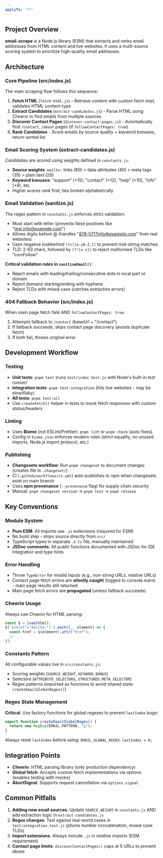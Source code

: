 ```yaml
---
applyTo: '**'
---
```


## Project Overview

**email-scrape** is a Node.js library (ESM) that extracts and ranks email addresses from HTML content and live websites. It uses a multi-source scoring system to prioritize high-quality email addresses.

## Architecture

### Core Pipeline (src/index.js)
The main scraping flow follows this sequence:
1. **Fetch HTML** (`fetch-html.js`) - Retrieve content with custom fetch impl, validates HTML content-type
2. **Extract Candidates** (`extract-candidates.js`) - Parse HTML using Cheerio to find emails from multiple sources
3. **Discover Contact Pages** (`discover-contact-pages.js`) - Automatically find `/contact`, `/about` pages (if `followContactPages: true`)
4. **Rank Candidates** - Score emails by source quality + keyword bonuses, return sorted list

### Email Scoring System (extract-candidates.js)
Candidates are scored using weights defined in `constants.js`:
- **Source weights**: `mailto:` links (60) > data attributes (40) > meta tags (35) > plain text (20)
- **Keyword bonuses**: "support" (+15), "contact" (+12), "help" (+10), "info" (+8), etc.
- Higher scores rank first; ties broken alphabetically

### Email Validation (sanitize.js)
The regex pattern in `constants.js` enforces strict validation:
- Must start with letter (prevents false positives like "test.info@example.com")
- Allows digits before @ (handles "878-5717info@example.com" from real websites)
- Uses negative lookbehind `(?<![a-zA-Z.])` to prevent mid-string matches
- TLD: 2-63 chars, followed by `(?![a-z])` to reject malformed TLDs like "comFollow"

**Critical validation rules in `sanitizeEmail()`**:
- Reject emails with leading/trailing/consecutive dots in local part or domain
- Reject domains starting/ending with hyphens
- Reject TLDs with mixed case (catches extraction errors)

### 404 Fallback Behavior (src/index.js)
When main page fetch fails AND `followContactPages: true`:
1. Attempts fallback to `/contact` (baseUrl + "/contact")
2. If fallback succeeds, skips contact page discovery (avoids duplicate fetch)
3. If both fail, throws original error

## Development Workflow

### Testing
- **Unit tests**: `pnpm test` (runs `test/index.test.js` with Node's built-in test runner)
- **Integration tests**: `pnpm test:integration` (hits live websites - may be slow/flaky)
- **All tests**: `pnpm test:all`
- Use `createFetch()` helper in tests to mock fetch responses with custom status/headers

### Linting
- Uses **Biome** (not ESLint/Prettier): `pnpm lint` or `pnpm check` (auto-fixes)
- Config in `biome.json` enforces modern rules (strict equality, no unused imports, Node.js import protocol, etc.)

### Publishing
- **Changesets workflow**: Run `pnpm changeset` to document changes (creates file in `.changeset/`)
- CI (`.github/workflows/ci.yml`) auto-publishes to npm when changesets exist on main branch
- Uses **npm provenance** (`--provenance` flag) for supply chain security
- Manual: `pnpm changeset version` → `pnpm test` → `pnpm release`

## Key Conventions

### Module System
- **Pure ESM**: All imports use `.js` extensions (required for ESM)
- No build step - ships source directly from `src/`
- TypeScript types in separate `.d.ts` file, manually maintained
- **JSDoc comments**: All public functions documented with JSDoc for IDE integration and type hints

### Error Handling
- Throw `TypeError` for invalid inputs (e.g., non-string URLs, relative URLs)
- Contact page fetch errors are **silently caught** (logged to console.warn) - main page results still returned
- Main page fetch errors are **propagated** (unless fallback succeeds)

### Cheerio Usage
Always use Cheerio for HTML parsing:
```javascript
const $ = load(html);
$('a[href^="mailto:"]').each((_, element) => {
  const href = $(element).attr("href");
  // ...
});
```

### Constants Pattern
All configurable values live in `src/constants.js`:
- Scoring weights (`SOURCE_WEIGHT`, `KEYWORD_BONUS`)
- Selectors (`ATTRIBUTE_SELECTORS`, `STRUCTURED_META_SELECTOR`)
- Regex patterns (exported as functions to avoid shared state: `createEmailGlobalRegex()`)

### Regex State Management
**Critical**: Use factory functions for global regexes to prevent `lastIndex` bugs:
```javascript
export function createEmailGlobalRegex() {
  return new RegExp(EMAIL_PATTERN, "g");
}
```
Always reset `lastIndex` before using: `EMAIL_GLOBAL_REGEX.lastIndex = 0;`

## Integration Points

- **Cheerio**: HTML parsing library (only production dependency)
- **Global fetch**: Accepts custom fetch implementations via options (enables testing with mocks)
- **AbortSignal**: Supports request cancellation via `options.signal`

## Common Pitfalls

1. **Adding new email sources**: Update `SOURCE_WEIGHT` in `constants.js` AND add extraction logic in `extract-candidates.js`
2. **Regex changes**: Test against real-world cases in `test/integration.test.js` (phone number concatenation, mixed-case TLDs)
3. **Import extensions**: Always include `.js` in relative imports (ESM requirement)
4. **Contact page limits**: `discoverContactPages()` caps at 5 URLs to prevent abuse
